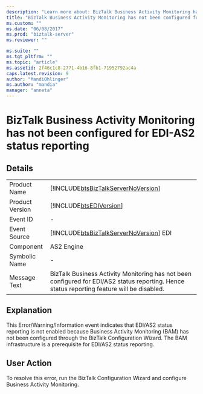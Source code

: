 ```yaml
---
description: "Learn more about: BizTalk Business Activity Monitoring has not been configured for EDI-AS2 status reporting"
title: "BizTalk Business Activity Monitoring has not been configured for EDI-AS2 status reporting | Microsoft Docs"
ms.custom: ""
ms.date: "06/08/2017"
ms.prod: "biztalk-server"
ms.reviewer: ""

ms.suite: ""
ms.tgt_pltfrm: ""
ms.topic: "article"
ms.assetid: 2f46c1c8-2771-4b16-8fb1-71952792ac4a
caps.latest.revision: 9
author: "MandiOhlinger"
ms.author: "mandia"
manager: "anneta"
---
```

# BizTalk Business Activity Monitoring has not been configured for EDI-AS2 status reporting
## Details  
  
|                 |                                                                                                                                             |
|-----------------|---------------------------------------------------------------------------------------------------------------------------------------------|
|  Product Name   |                             [!INCLUDE[btsBizTalkServerNoVersion](../includes/btsbiztalkservernoversion-md.md)]                              |
| Product Version |                                         [!INCLUDE[btsEDIVersion](../includes/btsediversion-md.md)]                                          |
|    Event ID     |                                                                      -                                                                      |
|  Event Source   |                           [!INCLUDE[btsBizTalkServerNoVersion](../includes/btsbiztalkservernoversion-md.md)] EDI                            |
|    Component    |                                                                 AS2 Engine                                                                  |
|  Symbolic Name  |                                                                      -                                                                      |
|  Message Text   | BizTalk Business Activity Monitoring has not been configured for EDI/AS2 status reporting. Hence status reporting feature will be disabled. |
  
## Explanation  
 This Error/Warning/Information event indicates that EDI/AS2 status reporting is not enabled because Business Activity Monitoring (BAM) has not been configured through the BizTalk Configuration Wizard. The BAM infrastructure is a prerequisite for EDI/AS2 status reporting.  
  
## User Action  
 To resolve this error, run the BizTalk Configuration Wizard and configure Business Activity Monitoring.
